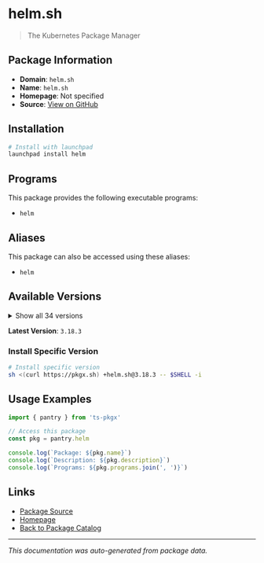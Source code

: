 # helm.sh

> The Kubernetes Package Manager

## Package Information

- **Domain**: `helm.sh`
- **Name**: `helm.sh`
- **Homepage**: Not specified
- **Source**: [View on GitHub](https://github.com/pkgxdev/pantry/tree/main/projects/helm.sh/package.yml)

## Installation

```bash
# Install with launchpad
launchpad install helm
```

## Programs

This package provides the following executable programs:

- `helm`

## Aliases

This package can also be accessed using these aliases:

- `helm`

## Available Versions

<details>
<summary>Show all 34 versions</summary>

- `3.18.3`, `3.18.2`, `3.18.1`, `3.18.0`, `3.17.3`
- `3.17.2`, `3.17.1`, `3.17.0`, `3.16.4`, `3.16.3`
- `3.16.2`, `3.16.1`, `3.16.0`, `3.15.4`, `3.15.3`
- `3.15.2`, `3.15.1`, `3.15.0`, `3.14.4`, `3.14.3`
- `3.14.2`, `3.14.1`, `3.14.0`, `3.13.3`, `3.13.2`
- `3.13.1`, `3.13.0`, `3.12.3`, `3.12.2`, `3.12.1`
- `3.12.0`, `3.11.3`, `3.11.2`, `3.11.1`

</details>

**Latest Version**: `3.18.3`

### Install Specific Version

```bash
# Install specific version
sh <(curl https://pkgx.sh) +helm.sh@3.18.3 -- $SHELL -i
```

## Usage Examples

```typescript
import { pantry } from 'ts-pkgx'

// Access this package
const pkg = pantry.helm

console.log(`Package: ${pkg.name}`)
console.log(`Description: ${pkg.description}`)
console.log(`Programs: ${pkg.programs.join(', ')}`)
```

## Links

- [Package Source](https://github.com/pkgxdev/pantry/tree/main/projects/helm.sh/package.yml)
- [Homepage](#)
- [Back to Package Catalog](../package-catalog.md)

---

*This documentation was auto-generated from package data.*
